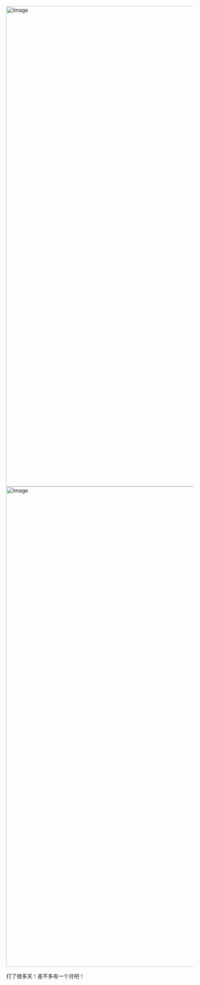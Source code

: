 <img width="2796" height="1290" alt="Image" src="https://github.com/user-attachments/assets/068b3864-0d76-4668-b52c-ba92a9d4ef5d" />
<img width="2796" height="1290" alt="Image" src="https://github.com/user-attachments/assets/e05ea94e-8299-4d31-b833-e224f7896247" />

打了很多天！差不多有一个月吧！